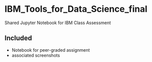 # IBM_Tools_for_Data_Science_final
Shared Jupyter Notebook for IBM Class Assessment 


## Included
- Notebook for peer-graded assignment
- associated screenshots 
